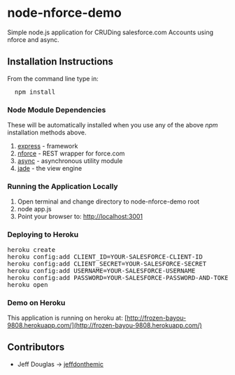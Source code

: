 node-nforce-demo
================

Simple node.js application for CRUDing salesforce.com Accounts using nforce and async.

Installation Instructions
-------------------------
From the command line type in:
<pre>  npm install
</pre>

### Node Module Dependencies

These will be automatically installed when you use any of the above *npm* installation methods above.

1. [express](http://expressjs.com/) - framework
2. [nforce](https://github.com/kevinohara80/nforce) - REST wrapper for force.com
3. [async](https://github.com/caolan/async/) - asynchronous utility module
4. [jade](http://jade-lang.com/) - the view engine

### Running the Application Locally

1. Open terminal and change directory to node-nforce-demo root
2. node app.js
3. Point your browser to: [http://localhost:3001](http://localhost:3001)

### Deploying to Heroku

<pre>heroku create
heroku config:add CLIENT_ID=YOUR-SALESFORCE-CLIENT-ID
heroku config:add CLIENT_SECRET=YOUR-SALESFORCE-SECRET
heroku config:add USERNAME=YOUR-SALESFORCE-USERNAME
heroku config:add PASSWORD=YOUR-SALESFORCE-PASSWORD-AND-TOKEN
heroku open
</pre>

### Demo on Heroku

This application is running on heroku at: [http://frozen-bayou-9808.herokuapp.com/](http://frozen-bayou-9808.herokuapp.com/)

## Contributors
* Jeff Douglas -> [jeffdonthemic](https://github.com/jeffdonthemic)